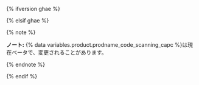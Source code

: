 {% ifversion ghae %}

<!-- Remove this reusable and all references for GA release -->

{% elsif ghae %}

{% note %}

**ノート:** {% data variables.product.prodname_code_scanning_capc %}は現在ベータで、変更されることがあります。

{% endnote %}

{% endif %}
